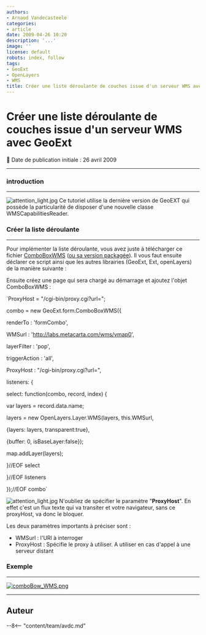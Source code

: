```yaml
---
authors:
- Arnaud Vandecasteele
categories:
- article
date: 2009-04-26 10:20
description: '...'
image: ''
license: default
robots: index, follow
tags:
- GeoExt
- OpenLayers
- WMS
title: Créer une liste déroulante de couches issue d'un serveur WMS avec GeoExt
---
```


# Créer une liste déroulante de couches issue d'un serveur WMS avec GeoExt


:calendar: Date de publication initiale : 26 avril 2009


----

### introduction




---


![attention_light.jpg](/sites/default/files/Tuto/img/attention_light.jpg) Ce tutoriel utilise la dernière version de GeoEXT qui possède la particularité de disposer d'une nouvelle classe WMSCapabilitiesReader.


### Créer la liste déroulante




---


Pour implémenter la liste déroulante, vous avez juste à télécharger ce fichier [ComboBoxWMS](http://ks356007.kimsufi.com/arno/lib/js/geoext/geoext/lib/GeoExt/form/ComboBoxWMS.js) ([ou sa version packagée](http://ks356007.kimsufi.com/arno/lib/js/geoext/geoext/lib/GeoExt/form/ComboBoxWMS_minify.js)). Il vous faut ensuite déclarer ce script ainsi que les autres librairies (GeoExt, Ext, openLayers) de la manière suivante :








Ensuite créez une page qui sera chargé au démarrage et ajoutez l'objet ComboBoxWMS :


`ProxyHost = "/cgi-bin/proxy.cgi?url=";  

combo = new GeoExt.form.ComboBoxWMS({  

renderTo : 'formCombo',  

WMSurl : 'http://labs.metacarta.com/wms/vmap0',  

layerFilter : 'pop',  

triggerAction : 'all',  

ProxyHost : "/cgi-bin/proxy.cgi?url=",  

listeners: {  

select: function(combo, record, index) {  

var layers = record.data.name;  

layers = new OpenLayers.Layer.WMS(layers, this.WMSurl,  

{layers: layers, transparent:true},  

{buffer: 0, isBaseLayer:false});  

map.addLayer(layers);  

}//EOF select  

}//EOF listeners  

});//EOF combo`


![attention_light.jpg](/sites/default/files/Tuto/img/attention_light.jpg) N'oubliez de spécifier le paramètre "**ProxyHost**". En effet c'est un flux texte qui va transiter et votre navigateur, sans ce proxyHost, va donc le bloquer.


Les deux paramètres importants à préciser sont :


* WMSurl : l'URl à interroger
* ProxyHost : Spécifie le proxy à utiliser. A utiliser en cas d'appel à une serveur distant


### Exemple




---


[![comboBow_WMS.png](/sites/default/files/Tuto/img/geoext/comboBow_WMS.png)](http://geotribu.net/applications/tutoriaux/GeoExt/Combobox/geoExt_ComboBox.html)




----

## Auteur

--8<-- "content/team/avdc.md"
